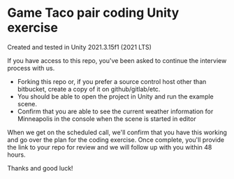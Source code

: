 Game Taco pair coding Unity exercise
===

Created and tested in Unity 2021.3.15f1 (2021 LTS)

If you have access to this repo, you've been asked to continue the interview process with us. 

- Forking this repo or, if you prefer a source control host other than bitbucket, create a copy of it on github/gitlab/etc.
- You should be able to open the project in Unity and run the example scene. 
- Confirm that you are able to see the current weather information for Minneapolis in the console when the scene is started in editor

When we get on the scheduled call, we'll confirm that you have this working and go over the plan for the coding exercise. Once complete, you'll provide the link to your repo for review and we will follow up with you within 48 hours.

Thanks and good luck!
